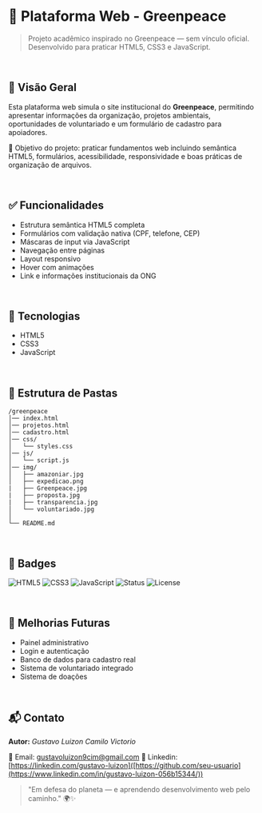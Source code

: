 # 🌱 Plataforma Web - Greenpeace

> Projeto acadêmico inspirado no Greenpeace — sem vínculo oficial. Desenvolvido para praticar HTML5, CSS3 e JavaScript.

<br>

## 🧾 Visão Geral

Esta plataforma web simula o site institucional do **Greenpeace**, permitindo apresentar informações da organização, projetos ambientais, oportunidades de voluntariado e um formulário de cadastro para apoiadores.

🎯 Objetivo do projeto: praticar fundamentos web incluindo semântica HTML5, formulários, acessibilidade, responsividade e boas práticas de organização de arquivos.

<br>

## ✅ Funcionalidades

* Estrutura semântica HTML5 completa
* Formulários com validação nativa (CPF, telefone, CEP)
* Máscaras de input via JavaScript
* Navegação entre páginas
* Layout responsivo
* Hover com animações
* Link e informações institucionais da ONG

<br>

## 🧠 Tecnologias

* HTML5
* CSS3
* JavaScript

<br>

## 📂 Estrutura de Pastas

```
/greenpeace
│── index.html
│── projetos.html
│── cadastro.html
│── css/
│   └── styles.css
│── js/
│   └── script.js
│── img/
│   ├── amazoniar.jpg
│   ├── expedicao.png
|   ├── Greenpeace.jpg
|   ├── proposta.jpg
|   ├── transparencia.jpg
│   └── voluntariado.jpg 
│           
└── README.md
```

<br>

## 📎 Badges

![HTML5](https://img.shields.io/badge/HTML5-E34F26?style=for-the-badge\&logo=html5\&logoColor=white)
![CSS3](https://img.shields.io/badge/CSS3-1572B6?style=for-the-badge\&logo=css3\&logoColor=white)
![JavaScript](https://img.shields.io/badge/JavaScript-F7DF1E?style=for-the-badge\&logo=javascript\&logoColor=black)
![Status](https://img.shields.io/badge/Status-Em%20Desenvolvimento-yellow?style=for-the-badge)
![License](https://img.shields.io/badge/License-Acad%C3%AAmico-green?style=for-the-badge)

<br>

## 🚧 Melhorias Futuras

* Painel administrativo
* Login e autenticação
* Banco de dados para cadastro real
* Sistema de voluntariado integrado
* Sistema de doações

<br>

## 📬 Contato

**Autor:** *Gustavo Luizon Camilo Victorio*

📧 Email: [gustavoluizon9cim@gmail.com](gustavoluizon9cim@gmail.com)
💼 Linkedin: [https://linkedin.com/gustavo-luizon]([https://github.com/seu-usuario](https://www.linkedin.com/in/gustavo-luizon-056b15344/))

> "Em defesa do planeta — e aprendendo desenvolvimento web pelo caminho." 🌍✨
